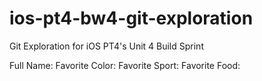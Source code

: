 # ios-pt4-bw4-git-exploration
Git Exploration for iOS PT4's Unit 4 Build Sprint

Full Name:
Favorite Color:
Favorite Sport:
Favorite Food:
